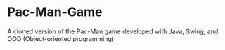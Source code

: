 # Pac-Man-Game
A cloned version of the Pac-Man game developed with Java, Swing, and OOD (Object-oriented programming)
